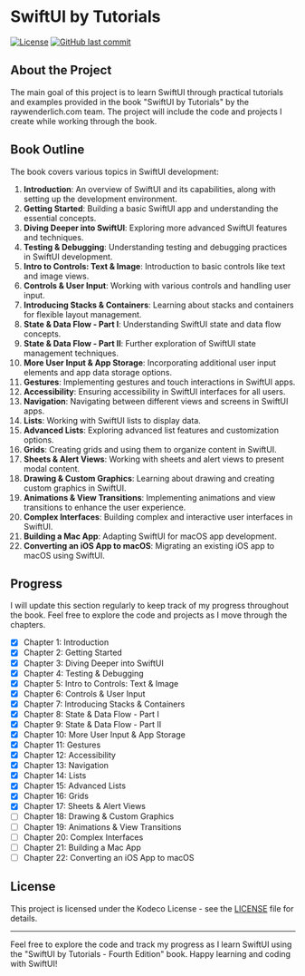 # SwiftUI by Tutorials

[![License](https://img.shields.io/badge/license-Kodeco-blue.svg)](LICENSE)
[![GitHub last commit](https://img.shields.io/github/last-commit/Brynner03/sui-materials/editions/5.0)](https://github.com/Brynner03/sui-materials/commits/editions/5.0)
## About the Project

The main goal of this project is to learn SwiftUI through practical tutorials and examples provided in the book "SwiftUI by Tutorials" by the raywenderlich.com team. The project will include the code and projects I create while working through the book.

## Book Outline

The book covers various topics in SwiftUI development:

1. **Introduction**: An overview of SwiftUI and its capabilities, along with setting up the development environment.
2. **Getting Started**: Building a basic SwiftUI app and understanding the essential concepts.
3. **Diving Deeper into SwiftUI**: Exploring more advanced SwiftUI features and techniques.
4. **Testing & Debugging**: Understanding testing and debugging practices in SwiftUI development.
5. **Intro to Controls: Text & Image**: Introduction to basic controls like text and image views.
6. **Controls & User Input**: Working with various controls and handling user input.
7. **Introducing Stacks & Containers**: Learning about stacks and containers for flexible layout management.
8. **State & Data Flow - Part I**: Understanding SwiftUI state and data flow concepts.
9. **State & Data Flow - Part II**: Further exploration of SwiftUI state management techniques.
10. **More User Input & App Storage**: Incorporating additional user input elements and app data storage options.
11. **Gestures**: Implementing gestures and touch interactions in SwiftUI apps.
12. **Accessibility**: Ensuring accessibility in SwiftUI interfaces for all users.
13. **Navigation**: Navigating between different views and screens in SwiftUI apps.
14. **Lists**: Working with SwiftUI lists to display data.
15. **Advanced Lists**: Exploring advanced list features and customization options.
16. **Grids**: Creating grids and using them to organize content in SwiftUI.
17. **Sheets & Alert Views**: Working with sheets and alert views to present modal content.
18. **Drawing & Custom Graphics**: Learning about drawing and creating custom graphics in SwiftUI.
19. **Animations & View Transitions**: Implementing animations and view transitions to enhance the user experience.
20. **Complex Interfaces**: Building complex and interactive user interfaces in SwiftUI.
21. **Building a Mac App**: Adapting SwiftUI for macOS app development.
22. **Converting an iOS App to macOS**: Migrating an existing iOS app to macOS using SwiftUI.

## Progress

I will update this section regularly to keep track of my progress throughout the book. Feel free to explore the code and projects as I move through the chapters.

- [x] Chapter 1: Introduction
- [x] Chapter 2: Getting Started
- [x] Chapter 3: Diving Deeper into SwiftUI
- [x] Chapter 4: Testing & Debugging
- [x] Chapter 5: Intro to Controls: Text & Image
- [x] Chapter 6: Controls & User Input
- [x] Chapter 7: Introducing Stacks & Containers
- [x] Chapter 8: State & Data Flow - Part I
- [x] Chapter 9: State & Data Flow - Part II
- [x] Chapter 10: More User Input & App Storage
- [x] Chapter 11: Gestures
- [x] Chapter 12: Accessibility
- [x] Chapter 13: Navigation
- [x] Chapter 14: Lists
- [x] Chapter 15: Advanced Lists
- [x] Chapter 16: Grids
- [x] Chapter 17: Sheets & Alert Views
- [ ] Chapter 18: Drawing & Custom Graphics
- [ ] Chapter 19: Animations & View Transitions
- [ ] Chapter 20: Complex Interfaces
- [ ] Chapter 21: Building a Mac App
- [ ] Chapter 22: Converting an iOS App to macOS

## License

This project is licensed under the Kodeco License - see the [LICENSE](LICENSE) file for details.

---

Feel free to explore the code and track my progress as I learn SwiftUI using the "SwiftUI by Tutorials - Fourth Edition" book. Happy learning and coding with SwiftUI!
